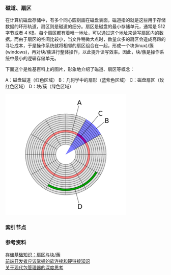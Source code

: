 ### 磁道、扇区

在计算机磁盘存储中，有多个同心圆刻画在磁盘表面，磁道指的就是这些用于存储数据的环形轨道，扇区则是磁道的细分。扇区是磁盘的最小存储单元，通常是 512 字节或者 4 KB。每个扇区都有着唯一地址，可以通过这个地址来读写扇区内的数据。而由于扇区的空间比较小，当文件稍微大点时，数量众多的扇区会造成高昂的寻址成本，于是操作系统就将相邻的扇区组合在一起，形成一个块(linux)/簇(windows)，再对块/蔟进行整体操作，以此提升读写效率。因此，块/蔟是操作系统中最小的逻辑存储单元。

下面这个是维基百科上的图片，形象地介绍了磁道、扇区等概念：

A：磁盘磁道（红色区域）
B：几何学中的扇形（蓝紫色区域）
C：磁盘扇区（玫红色区域）
D：块/蔟（绿色区域）

<img src="../assets/disk.png" style="width: 380px"/>

### 索引节点

### 参考资料

[存储基础知识：扇区与块/蔟](https://www.cnblogs.com/kerrycode/p/12701772.html)  
[前端开发者应该掌握的软连接和硬链接知识](https://juejin.cn/post/7147922973612048398?searchId=20240712153512A111306524A5B73FE06B)  
[关于现代包管理器的深度思考](https://juejin.cn/post/6932046455733485575)
